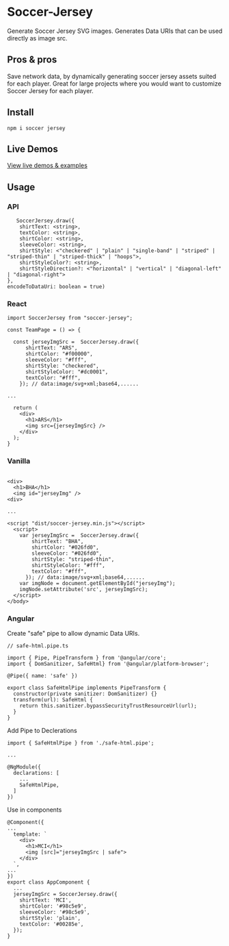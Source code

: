 # Soccer-Jersey

Generate Soccer Jersey SVG images. Generates Data URIs that can be used directly as image src.

## Pros & pros
Save network data, by dynamically generating soccer jersey assets suited for each player. Great for large projects where you would want to customize Soccer Jersey for each player.

## Install

```
npm i soccer jersey
```

## Live Demos
[View live demos & examples](https://nadchif.github.io/soccer-jersey/)

## Usage

### API
```
   SoccerJersey.draw({   
    shirtText: <string>,
    textColor: <string>,
    shirtColor: <string>,
    sleeveColor: <string>, 
    shirtStyle: <"checkered" | "plain" | "single-band" | "striped" | "striped-thin" | "striped-thick" | "hoops">,
    shirtStyleColor?: <string>,
    shirtStyleDirection?: <"horizontal" | "vertical" | "diagonal-left" | "diagonal-right">
}, 
encodeToDataUri: boolean = true)
```


### React

```
import SoccerJersey from "soccer-jersey";

const TeamPage = () => {

  const jerseyImgSrc =  SoccerJersey.draw({  
      shirtText: "ARS",
      shirtColor: "#f00000",
      sleeveColor: "#fff",
      shirtStyle: "checkered",
      shirtStyleColor: "#dc0001",
      textColor: "#fff",
    }); // data:image/svg+xml;base64,......

...

  return (
    <div>
      <h1>ARS</h1>
      <img src={jerseyImgSrc} />
    </div>
  );
}
```

### Vanilla
```

<div>
  <h1>BHA</h1>
  <img id="jerseyImg" />
<div>

...

<script "dist/soccer-jersey.min.js"></script>
  <script>
    var jerseyImgSrc =  SoccerJersey.draw({  
        shirtText: "BHA",
        shirtColor: "#026fd0",
        sleeveColor: "#026fd0",
        shirtStyle: "striped-thin",
        shirtStyleColor: "#fff",
        textColor: "#fff",
      }); // data:image/svg+xml;base64,......
    var imgNode = document.getElementById("jerseyImg");
    imgNode.setAttribute('src', jerseyImgSrc);
  </script>
</body>
```


### Angular

Create "safe" pipe to allow dynamic Data URIs. 
```
// safe-html.pipe.ts

import { Pipe, PipeTransform } from '@angular/core';
import { DomSanitizer, SafeHtml} from '@angular/platform-browser';

@Pipe({ name: 'safe' })

export class SafeHtmlPipe implements PipeTransform {
  constructor(private sanitizer: DomSanitizer) {}
  transform(url): SafeHtml {
    return this.sanitizer.bypassSecurityTrustResourceUrl(url);
  }
}
```
Add Pipe to Declerations

```
import { SafeHtmlPipe } from './safe-html.pipe';

...

@NgModule({
  declarations: [
    ...
    SafeHtmlPipe,
  ]
})
```
Use in components
```
@Component({
...
  template: `
    <div>
      <h1>MCI</h1>
      <img [src]="jerseyImgSrc | safe">
    </div>
  `,
...
})
export class AppComponent {
  ...
  jerseyImgSrc = SoccerJersey.draw({
    shirtText: 'MCI',
    shirtColor: '#98c5e9',
    sleeveColor: '#98c5e9',
    shirtStyle: 'plain',
    textColor: '#00285e',
  });
}
```
